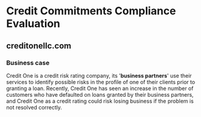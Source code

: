 # Credit Commitments Compliance Evaluation
## creditonellc.com

### Business case

Credit One is a credit risk rating company, its '**business partners**' use their services to identify possible risks in the profile of one of their clients prior to granting a loan.
Recently, Credit One has seen an increase in the number of customers who have defaulted on loans granted by their business partners, and Credit One as a credit rating could risk losing business if the problem is not resolved correctly.
